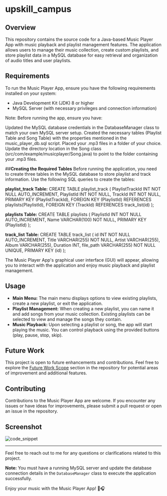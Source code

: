 # upskill_campus


## Overview
This repository contains the source code for a Java-based Music Player App with music playback and playlist management features. The application allows users to manage their music collection, create custom playlists, and store playlist data in a MySQL database for easy retrieval and organization of audio titles and user playlists.

## Requirements
To run the Music Player App, ensure you have the following requirements installed on your system:
- Java Development Kit (JDK) 8 or higher
- MySQL Server (with necessary privileges and connection information)

Note: Before running the app, ensure you have:

Updated the MySQL database credentials in the DatabaseManager class to match your own MySQL server setup.
Created the necessary tables (Playlist Table and Song Table) with the properties mentioned in the music_player_db.sql script.
Placed your .mp3 files in a folder of your choice. Update the directory location in the Song class (src/com/example/musicplayer/Song.java) to point to the folder containing your .mp3 files.

##**Creating the Required Tables**
Before running the application, you need to create three tables in the MySQL database to store playlist and track information. Use the following SQL queries to create the tables:

**playlist_track Table:**
CREATE TABLE playlist_track (
  PlaylistTrackId INT NOT NULL AUTO_INCREMENT,
  PlaylistId INT NOT NULL,
  TrackId INT NOT NULL,
  PRIMARY KEY (PlaylistTrackId),
  FOREIGN KEY (PlaylistId) REFERENCES playlists(PlaylistId),
  FOREIGN KEY (TrackId) REFERENCES track_list(id)
);

**playlists Table:**
CREATE TABLE playlists (
  PlaylistId INT NOT NULL AUTO_INCREMENT,
  Name VARCHAR(100) NOT NULL,
  PRIMARY KEY (PlaylistId)
);

**track_list Table:**
CREATE TABLE track_list (
  id INT NOT NULL AUTO_INCREMENT,
  Title VARCHAR(255) NOT NULL,
  Artist VARCHAR(255),
  Album VARCHAR(255),
  Duration INT,
  file_path VARCHAR(255) NOT NULL UNIQUE,
  PRIMARY KEY (id)
);

The Music Player App's graphical user interface (GUI) will appear, allowing you to interact with the application and enjoy music playback and playlist management.

## Usage
- **Main Menu:** The main menu displays options to view existing playlists, create a new playlist, or exit the application.
- **Playlist Management:** When creating a new playlist, you can name it and add songs from your music collection. Existing playlists can be selected to view and manage the songs they contain.
- **Music Playback:** Upon selecting a playlist or song, the app will start playing the music. You can control playback using the provided buttons (play, pause, stop, skip).

## Future Work
This project is open to future enhancements and contributions. Feel free to explore the [Future Work Scope](link-to-future-work-readme) section in the repository for potential areas of improvement and additional features.

## Contributing
Contributions to the Music Player App are welcome. If you encounter any issues or have ideas for improvements, please submit a pull request or open an issue in the repository.

## Screenshot
![code_snippet](https://github.com/raishreyansh/upskill_campus/assets/89587497/ad7562d1-93f5-437e-805f-4371a37aa0c5)

---
Feel free to reach out to me for any questions or clarifications related to this project.

**Note:** You must have a running MySQL server and update the database connection details in the `DatabaseManager` class to execute the application successfully.

Enjoy your music with the Music Player App! 🎵🎧
